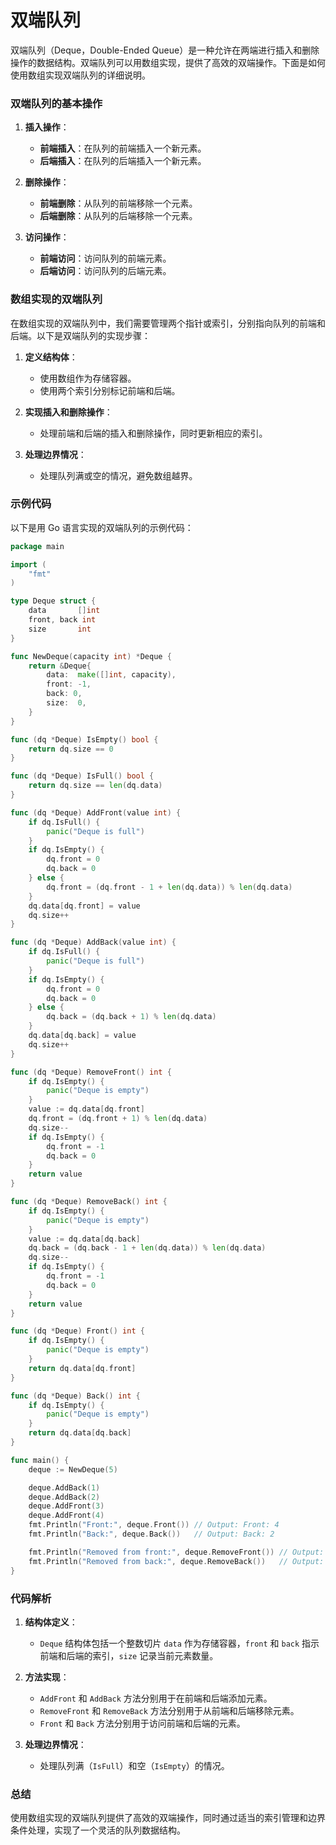 # 双端队列
双端队列（Deque，Double-Ended Queue）是一种允许在两端进行插入和删除操作的数据结构。双端队列可以用数组实现，提供了高效的双端操作。下面是如何使用数组实现双端队列的详细说明。

### 双端队列的基本操作

1. **插入操作**：
   - **前端插入**：在队列的前端插入一个新元素。
   - **后端插入**：在队列的后端插入一个新元素。

2. **删除操作**：
   - **前端删除**：从队列的前端移除一个元素。
   - **后端删除**：从队列的后端移除一个元素。

3. **访问操作**：
   - **前端访问**：访问队列的前端元素。
   - **后端访问**：访问队列的后端元素。

### 数组实现的双端队列

在数组实现的双端队列中，我们需要管理两个指针或索引，分别指向队列的前端和后端。以下是双端队列的实现步骤：

1. **定义结构体**：
   - 使用数组作为存储容器。
   - 使用两个索引分别标记前端和后端。

2. **实现插入和删除操作**：
   - 处理前端和后端的插入和删除操作，同时更新相应的索引。

3. **处理边界情况**：
   - 处理队列满或空的情况，避免数组越界。

### 示例代码

以下是用 Go 语言实现的双端队列的示例代码：

```go
package main

import (
    "fmt"
)

type Deque struct {
    data       []int
    front, back int
    size       int
}

func NewDeque(capacity int) *Deque {
    return &Deque{
        data:  make([]int, capacity),
        front: -1,
        back: 0,
        size:  0,
    }
}

func (dq *Deque) IsEmpty() bool {
    return dq.size == 0
}

func (dq *Deque) IsFull() bool {
    return dq.size == len(dq.data)
}

func (dq *Deque) AddFront(value int) {
    if dq.IsFull() {
        panic("Deque is full")
    }
    if dq.IsEmpty() {
        dq.front = 0
        dq.back = 0
    } else {
        dq.front = (dq.front - 1 + len(dq.data)) % len(dq.data)
    }
    dq.data[dq.front] = value
    dq.size++
}

func (dq *Deque) AddBack(value int) {
    if dq.IsFull() {
        panic("Deque is full")
    }
    if dq.IsEmpty() {
        dq.front = 0
        dq.back = 0
    } else {
        dq.back = (dq.back + 1) % len(dq.data)
    }
    dq.data[dq.back] = value
    dq.size++
}

func (dq *Deque) RemoveFront() int {
    if dq.IsEmpty() {
        panic("Deque is empty")
    }
    value := dq.data[dq.front]
    dq.front = (dq.front + 1) % len(dq.data)
    dq.size--
    if dq.IsEmpty() {
        dq.front = -1
        dq.back = 0
    }
    return value
}

func (dq *Deque) RemoveBack() int {
    if dq.IsEmpty() {
        panic("Deque is empty")
    }
    value := dq.data[dq.back]
    dq.back = (dq.back - 1 + len(dq.data)) % len(dq.data)
    dq.size--
    if dq.IsEmpty() {
        dq.front = -1
        dq.back = 0
    }
    return value
}

func (dq *Deque) Front() int {
    if dq.IsEmpty() {
        panic("Deque is empty")
    }
    return dq.data[dq.front]
}

func (dq *Deque) Back() int {
    if dq.IsEmpty() {
        panic("Deque is empty")
    }
    return dq.data[dq.back]
}

func main() {
    deque := NewDeque(5)

    deque.AddBack(1)
    deque.AddBack(2)
    deque.AddFront(3)
    deque.AddFront(4)
    fmt.Println("Front:", deque.Front()) // Output: Front: 4
    fmt.Println("Back:", deque.Back())   // Output: Back: 2

    fmt.Println("Removed from front:", deque.RemoveFront()) // Output: Removed from front: 4
    fmt.Println("Removed from back:", deque.RemoveBack())   // Output: Removed from back: 2
}
```

### 代码解析

1. **结构体定义**：
   - `Deque` 结构体包括一个整数切片 `data` 作为存储容器，`front` 和 `back` 指示前端和后端的索引，`size` 记录当前元素数量。

2. **方法实现**：
   - `AddFront` 和 `AddBack` 方法分别用于在前端和后端添加元素。
   - `RemoveFront` 和 `RemoveBack` 方法分别用于从前端和后端移除元素。
   - `Front` 和 `Back` 方法分别用于访问前端和后端的元素。

3. **处理边界情况**：
   - 处理队列满（`IsFull`）和空（`IsEmpty`）的情况。

### 总结

使用数组实现的双端队列提供了高效的双端操作，同时通过适当的索引管理和边界条件处理，实现了一个灵活的队列数据结构。